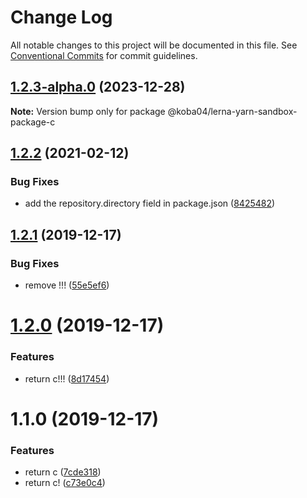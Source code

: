 # Change Log

All notable changes to this project will be documented in this file.
See [Conventional Commits](https://conventionalcommits.org) for commit guidelines.

## [1.2.3-alpha.0](https://github.com/koba04/lerna-yarn-sandbox/compare/@koba04/lerna-yarn-sandbox-package-c@1.2.2...@koba04/lerna-yarn-sandbox-package-c@1.2.3-alpha.0) (2023-12-28)

**Note:** Version bump only for package @koba04/lerna-yarn-sandbox-package-c





## [1.2.2](https://github.com/koba04/lerna-yarn-sandbox/compare/@koba04/lerna-yarn-sandbox-package-c@1.2.1...@koba04/lerna-yarn-sandbox-package-c@1.2.2) (2021-02-12)


### Bug Fixes

* add the repository.directory field in package.json ([8425482](https://github.com/koba04/lerna-yarn-sandbox/commit/84254829de1f98ab43c93883e1c678a87947049a))





## [1.2.1](https://github.com/koba04/lerna-yarn-sandbox/compare/@koba04/lerna-yarn-sandbox-package-c@1.2.0...@koba04/lerna-yarn-sandbox-package-c@1.2.1) (2019-12-17)


### Bug Fixes

* remove !!! ([55e5ef6](https://github.com/koba04/lerna-yarn-sandbox/commit/55e5ef6b3bce9828ecf086bf66cbec828c52635c))





# [1.2.0](https://github.com/koba04/lerna-yarn-sandbox/compare/@koba04/lerna-yarn-sandbox-package-c@1.1.0...@koba04/lerna-yarn-sandbox-package-c@1.2.0) (2019-12-17)


### Features

* return c!!! ([8d17454](https://github.com/koba04/lerna-yarn-sandbox/commit/8d174546d0175275e45fa7c62deab284d46883cd))





# 1.1.0 (2019-12-17)


### Features

* return c ([7cde318](https://github.com/koba04/lerna-yarn-sandbox/commit/7cde318fb3b287c9c0600886757de5d5840c566a))
* return c! ([c73e0c4](https://github.com/koba04/lerna-yarn-sandbox/commit/c73e0c49c2e109a9d6c9c9687ca352c689d4cae7))
